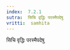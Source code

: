 ```yaml
---
index:  7.2.1
sutra:  सिचि वृद्धिः परस्मैपदेषु
vritti:  samhita 
---
```


सिचि वृद्धिः परस्मैपदेषु


